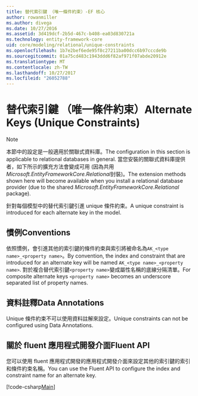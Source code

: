 ```yaml
---
title: 替代索引鍵 （唯一條件約束）-EF 核心
author: rowanmiller
ms.author: divega
ms.date: 10/27/2016
ms.assetid: 3d419dcf-2b5d-467c-b408-ea03d830721a
ms.technology: entity-framework-core
uid: core/modeling/relational/unique-constraints
ms.openlocfilehash: 1b7e2bef6ede95f8c27211ba00dcc6b97cccde9b
ms.sourcegitcommit: 01a75cd483c1943ddd6f82af971f07abde20912e
ms.translationtype: MT
ms.contentlocale: zh-TW
ms.lasthandoff: 10/27/2017
ms.locfileid: "26052788"
---
```

# <a name="alternate-keys-unique-constraints"></a><span data-ttu-id="33aa0-102">替代索引鍵 （唯一條件約束）</span><span class="sxs-lookup"><span data-stu-id="33aa0-102">Alternate Keys (Unique Constraints)</span></span>

> [!NOTE]  
> <span data-ttu-id="33aa0-103">本節中的設定是一般適用於關聯式資料庫。</span><span class="sxs-lookup"><span data-stu-id="33aa0-103">The configuration in this section is applicable to relational databases in general.</span></span> <span data-ttu-id="33aa0-104">當您安裝的關聯式資料庫提供者，如下所示的擴充方法會變成可用 (因為共用*Microsoft.EntityFrameworkCore.Relational*封裝)。</span><span class="sxs-lookup"><span data-stu-id="33aa0-104">The extension methods shown here will become available when you install a relational database provider (due to the shared *Microsoft.EntityFrameworkCore.Relational* package).</span></span>

<span data-ttu-id="33aa0-105">針對每個模型中的替代索引鍵引進 unique 條件約束。</span><span class="sxs-lookup"><span data-stu-id="33aa0-105">A unique constraint is introduced for each alternate key in the model.</span></span>

## <a name="conventions"></a><span data-ttu-id="33aa0-106">慣例</span><span class="sxs-lookup"><span data-stu-id="33aa0-106">Conventions</span></span>

<span data-ttu-id="33aa0-107">依照慣例，會引進其他的索引鍵的條件約束與索引將被命名為`AK_<type name>_<property name>`。</span><span class="sxs-lookup"><span data-stu-id="33aa0-107">By convention, the index and constraint that are introduced for an alternate key will be named `AK_<type name>_<property name>`.</span></span> <span data-ttu-id="33aa0-108">對於複合替代索引鍵`<property name>`變成屬性名稱的底線分隔清單。</span><span class="sxs-lookup"><span data-stu-id="33aa0-108">For composite alternate keys `<property name>` becomes an underscore separated list of property names.</span></span>

## <a name="data-annotations"></a><span data-ttu-id="33aa0-109">資料註釋</span><span class="sxs-lookup"><span data-stu-id="33aa0-109">Data Annotations</span></span>

<span data-ttu-id="33aa0-110">Unique 條件約束不可以使用資料註解來設定。</span><span class="sxs-lookup"><span data-stu-id="33aa0-110">Unique constraints can not be configured using Data Annotations.</span></span>

## <a name="fluent-api"></a><span data-ttu-id="33aa0-111">關於 fluent 應用程式開發介面</span><span class="sxs-lookup"><span data-stu-id="33aa0-111">Fluent API</span></span>

<span data-ttu-id="33aa0-112">您可以使用 fluent 應用程式開發的應用程式開發介面來設定其他的索引鍵的索引和條件約束名稱。</span><span class="sxs-lookup"><span data-stu-id="33aa0-112">You can use the Fluent API to configure the index and constraint name for an alternate key.</span></span>

[!code-csharp[Main](../../../../samples/core/Modeling/FluentAPI/Samples/Relational/AlternateKeyName.cs?name=Model&highlight=9)]
